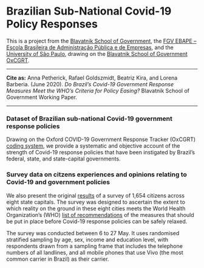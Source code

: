 # Brazilian Sub-National Covid-19 Policy Responses

This is a project from the [Blavatnik School of Government](www.bsg.ox.ac.uk), the [FGV EBAPE – Escola Brasileira de Administração Pública e de Empresas](https://ebape.fgv.br), and the [University of São Paulo](http://dcp.fflch.usp.br), drawing on the [Blavatnik School of Government OxCGRT](https://www.bsg.ox.ac.uk/covidtracker).

---

__Cite as:__ Anna Petherick, Rafael Goldszmidt, Beatriz Kira, and Lorena Barberia. (June 2020). _Do Brazil’s Covid-19 Government Response Measures Meet the WHO’s Criteria for Policy Easing?_ Blavatnik School of Government Working Paper.

---

### Dataset of Brazilian sub-national Covid-19 government response policies
Drawing on the Oxford COVID-19 Government Response Tracker (OxCGRT) [coding system](https://github.com/OxCGRT/Brazil-covid-policy/blob/master/documentation/codebook_subnational.md), we provide a systematic and objective account of the strength of Covid-19 response policies that have been instigated by Brazil’s federal, state, and state-capital governments.


### Survey data on citzens experiences and opinions relating to Covid-19 and government policies
We also present the original [results](https://github.com/OxCGRT/Brazil-covid-policy/blob/master/data/OxCGRT_Brazil_Subnational_31May2020.csv) of a survey of 1,654 citizens across eight state capitals. The survey was designed to ascertain the extent to which reality on the ground in these eight cities meets the World Health Organization’s (WHO) [list of recommendations](https://apps.who.int/iris/bitstream/handle/10665/331773/WHO-2019-nCoV-Adjusting_PH_measures-2020.1-eng.pdf)  of the measures that should be put in place before Covid-19 response policies can be safely relaxed.

The survey was conducted between 6 to 27 May. It uses randomised stratified sampling by age, sex, income and education level, with respondents drawn from a sampling frame that includes the telephone numbers of all landlines, and all mobile phones that use Vivo (the most common carrier in Brazil) as their carrier. 
